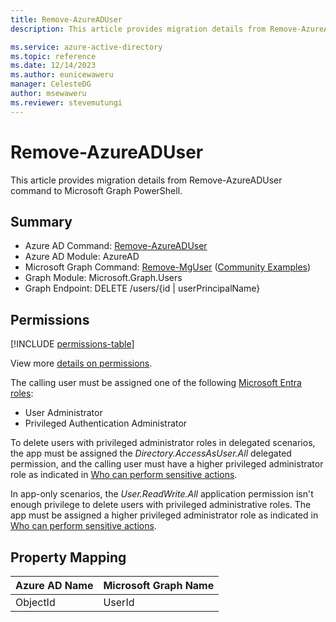 ```yaml
---
title: Remove-AzureADUser
description: This article provides migration details from Remove-AzureADUser command to Microsoft Graph PowerShell.

ms.service: azure-active-directory
ms.topic: reference
ms.date: 12/14/2023
ms.author: eunicewaweru
manager: CelesteDG
author: msewaweru
ms.reviewer: stevemutungi
---
```


# Remove-AzureADUser

This article provides migration details from Remove-AzureADUser command to Microsoft Graph PowerShell.

## Summary

+ Azure AD Command: [Remove-AzureADUser](/powershell/module/azuread/remove-azureaduser)
+ Azure AD Module: AzureAD
+ Microsoft Graph Command: [Remove-MgUser](/powershell/module/microsoft.graph.users/remove-mguser) ([Community Examples](https://github.com/orgs/msgraph/discussions?discussions_q=Remove-MgUser))
+ Graph Module: Microsoft.Graph.Users
+ Graph Endpoint:  DELETE /users/{id | userPrincipalName}

## Permissions

[!INCLUDE [permissions-table](~/graphref/api-reference/v1.0/includes/permissions/user-delete-permissions.md)]

View more [details on permissions](/graph/api/user-delete#permissions).

The calling user must be assigned one of the following [Microsoft Entra roles](/entra/identity/role-based-access-control/permissions-reference?toc=%2Fgraph%2Ftoc.json):

- User Administrator
- Privileged Authentication Administrator

To delete users with privileged administrator roles in delegated scenarios, the app must be assigned the *Directory.AccessAsUser.All* delegated permission, and the calling user must have a higher privileged administrator role as indicated in [Who can perform sensitive actions](/graph/api/resources/users#who-can-perform-sensitive-actions).

In app-only scenarios, the *User.ReadWrite.All* application permission isn't enough privilege to delete users with privileged administrative roles. The app must be assigned a higher privileged administrator role as indicated in [Who can perform sensitive actions](/graph/api/resources/users#who-can-perform-sensitive-actions).

## Property Mapping

|Azure AD Name|Microsoft Graph Name|
|---|---|
|ObjectId|UserId|